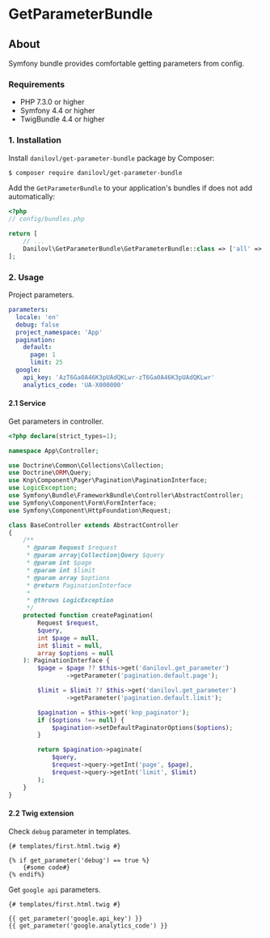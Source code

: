 # GetParameterBundle #

## About ##

Symfony bundle provides comfortable getting parameters from config.

### Requirements 

  * PHP 7.3.0 or higher
  * Symfony 4.4 or higher
  * TwigBundle 4.4 or higher

### 1. Installation

Install `danilovl/get-parameter-bundle` package by Composer:
 
``` bash
$ composer require danilovl/get-parameter-bundle
```
Add the `GetParameterBundle` to your application's bundles if does not add automatically:

``` php
<?php
// config/bundles.php

return [
    // ...
    Danilovl\GetParameterBundle\GetParameterBundle::class => ['all' => true]
];
```

### 2. Usage

Project parameters.

```yaml
parameters:
  locale: 'en'
  debug: false
  project_namespace: 'App'
  pagination:
    default:
      page: 1
      limit: 25
  google:
    api_key: 'AzT6Ga0A46K3pUAdQKLwr-zT6Ga0A46K3pUAdQKLwr'
    analytics_code: 'UA-X000000'
```

#### 2.1 Service

Get parameters in controller.

```php
<?php declare(strict_types=1);

namespace App\Controller;

use Doctrine\Common\Collections\Collection;
use Doctrine\ORM\Query;
use Knp\Component\Pager\Pagination\PaginationInterface;
use LogicException;
use Symfony\Bundle\FrameworkBundle\Controller\AbstractController;
use Symfony\Component\Form\FormInterface;
use Symfony\Component\HttpFoundation\Request;

class BaseController extends AbstractController
{
    /**
     * @param Request $request
     * @param array|Collection|Query $query
     * @param int $page
     * @param int $limit
     * @param array $options
     * @return PaginationInterface
     *
     * @throws LogicException
     */
    protected function createPagination(
        Request $request,
        $query,
        int $page = null,
        int $limit = null,
        array $options = null
    ): PaginationInterface {
        $page = $page ?? $this->get('danilovl.get_parameter')
                ->getParameter('pagination.default.page');

        $limit = $limit ?? $this->get('danilovl.get_parameter')
                ->getParameter('pagination.default.limit');

        $pagination = $this->get('knp_paginator');
        if ($options !== null) {
            $pagination->setDefaultPaginatorOptions($options);
        }

        return $pagination->paginate(
            $query,
            $request->query->getInt('page', $page),
            $request->query->getInt('limit', $limit)
        );
    }
}
```

#### 2.2 Twig extension

Check `debug` parameter in templates.

```twig
{# templates/first.html.twig #}

{% if get_parameter('debug') == true %}
    {#some code#}
{% endif%}
```

Get `google api` parameters.

```twig
{# templates/first.html.twig #}

{{ get_parameter('google.api_key') }}
{{ get_parameter('google.analytics_code') }}
```